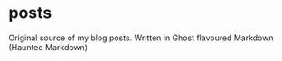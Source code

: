 posts
=====

Original source of my blog posts. Written in Ghost flavoured Markdown (Haunted Markdown)
